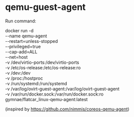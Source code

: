 # qemu-guest-agent

Run command:

docker run -d \
  --name qemu-agent \
  --restart=unless-stopped \
  --privileged=true \
  --cap-add=ALL \
  --net=host \
  -v /dev/virtio-ports:/dev/virtio-ports \
  -v /etc/os-release:/etc/os-release:ro \
  -v /dev:/dev \
  -v /proc:/hostproc \
  -v /run/systemd:/run/systemd \
  -v /var/log/ovirt-guest-agent:/var/log/ovirt-guest-agent \
  -v /var/run/docker.sock:/var/run/docker.sock:ro \
  gymnae/flatcar_linux-qemu-agent:latest
  
  (inspired by https://github.com/nimmis/coreos-qemu-agent)
